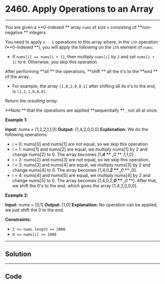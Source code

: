 # 2460. Apply Operations to an Array

---

You are given a **0-indexed ** array `nums` of size `n` consisting of **non-negative ** integers.

You need to apply `n - 1` operations to this array where, in the `ith` operation (**0-indexed **), you will apply the following on the `ith` element of `nums`:

  * If `nums[i] == nums[i + 1]`, then multiply `nums[i]` by `2` and set `nums[i + 1]` to `0`. Otherwise, you skip this operation.



After performing **all ** the operations, **shift ** all the `0`'s to the **end ** of the array.

  * For example, the array `[1,0,2,0,0,1]` after shifting all its `0`'s to the end, is `[1,2,1,0,0,0]`.



Return _the resulting array_.

**Note ** that the operations are applied **sequentially ** , not all at once.

 

**Example 1:**


**Input:** nums = [1,2,2,1,1,0]
**Output:** [1,4,2,0,0,0]
**Explanation:** We do the following operations:
- i = 0: nums[0] and nums[1] are not equal, so we skip this operation.
- i = 1: nums[1] and nums[2] are equal, we multiply nums[1] by 2 and change nums[2] to 0. The array becomes [1,**_4_ ** ,**_0_ ** ,1,1,0].
- i = 2: nums[2] and nums[3] are not equal, so we skip this operation.
- i = 3: nums[3] and nums[4] are equal, we multiply nums[3] by 2 and change nums[4] to 0. The array becomes [1,4,0,**_2_ ** ,**_0_ ** ,0].
- i = 4: nums[4] and nums[5] are equal, we multiply nums[4] by 2 and change nums[5] to 0. The array becomes [1,4,0,2,**_0_ ** ,**_0_ **].
After that, we shift the 0's to the end, which gives the array [1,4,2,0,0,0].


**Example 2:**


**Input:** nums = [0,1]
**Output:** [1,0]
**Explanation:** No operation can be applied, we just shift the 0 to the end.


 

**Constraints:**

  * `2 <= nums.length <= 2000`
  * `0 <= nums[i] <= 1000`

---

## Solution



---

## Code
```python


```
